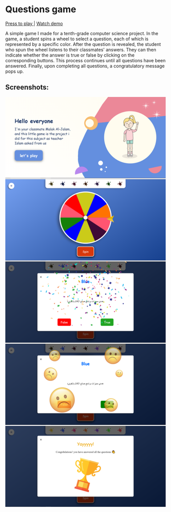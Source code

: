  <h1>Questions game</h1>
 <p><a href="https://shamahmad2022.github.io/Questions-game">Press to play </a> | <a href="https://drive.google.com/file/d/1-APD-OWzAnnjHxJ8vDJLVia2L31mO8rf/view?usp=sharing"> Watch demo</a></p>
<p>A simple game I made for a tenth-grade computer science project. In the game, a student spins a wheel to select a question, each of which is represented by a specific color. After the question is revealed, the student who spun the wheel listens to their classmates' answers. They can then indicate whether the answer is true or false by clicking on the corresponding buttons. This process continues until all questions have been answered. Finally, upon completing all questions, a congratulatory message pops up.</p>
 
<h2>Screenshots:</h2>
<img src="./Assets/MG-landingpage.png" alt="screenshot 1">
<img src="./Assets/gamepage.png" alt="screenshot 2">
<img src="./Assets/gameqtrue.png" alt="screenshot 3">
<img src="./Assets/gameqfalse.png" alt="screenshot 4">
<img src="./Assets/gamevictory.png" alt="screenshot 5">